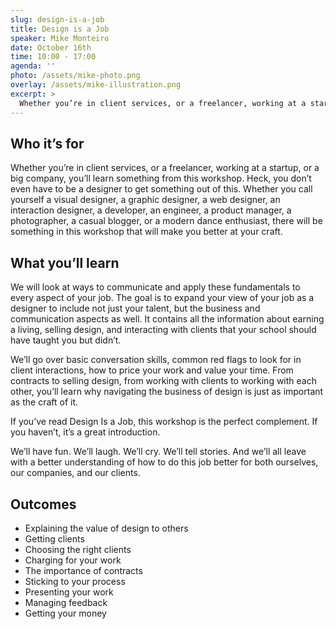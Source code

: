 ```yaml
---
slug: design-is-a-job
title: Design is a Job
speaker: Mike Monteiro
date: October 16th
time: 10:00 - 17:00
agenda: ''
photo: /assets/mike-photo.png
overlay: /assets/mike-illustration.png
excerpt: >
  Whether you’re in client services, or a freelancer, working at a startup, or a big company, you’ll learn something from this workshop. Heck, you don’t even have to be a designer to get something out of this. Whether you call yourself a visual designer, a graphic designer, a web designer, an interaction designer, a developer, an engineer, a product manager, a photographer, a casual blogger, or a modern dance enthusiast, there will be something in this workshop that will make you better at your craft.
---
```


## Who it’s for

Whether you’re in client services, or a freelancer, working at a startup, or a big company, you’ll learn something from this workshop. Heck, you don’t even have to be a designer to get something out of this. Whether you call yourself a visual designer, a graphic designer, a web designer, an interaction designer, a developer, an engineer, a product manager, a photographer, a casual blogger, or a modern dance enthusiast, there will be something in this workshop that will make you better at your craft.

## What you’ll learn

We will look at ways to communicate and apply these fundamentals to every aspect of your job. The goal is to expand your view of your job as a designer to include not just your talent, but the business and communication aspects as well. It contains all the information about earning a living, selling design, and interacting with clients that your school should have taught you but didn’t.

We’ll go over basic conversation skills, common red flags to look for in client interactions, how to price your work and value your time. From contracts to selling design, from working with clients to working with each other, you’ll learn why navigating the business of design is just as important as the craft of it.

If you’ve read Design Is a Job, this workshop is the perfect complement. If you haven’t, it’s a great introduction.

We’ll have fun. We’ll laugh. We’ll cry. We’ll tell stories. And we’ll all leave with a better understanding of how to do this job better for both ourselves, our companies, and our clients.

## Outcomes

* Explaining the value of design to others
* Getting clients
* Choosing the right clients
* Charging for your work
* The importance of contracts
* Sticking to your process
* Presenting your work
* Managing feedback
* Getting your money

